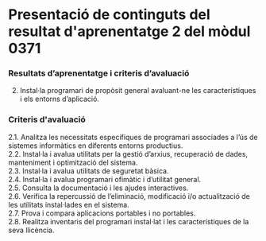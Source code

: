 # Presentació de continguts del resultat d'aprenentatge 2 del mòdul 0371

### Resultats d’aprenentatge i criteris d’avaluació

2. Instal·la programari de propòsit general avaluant-ne les característiques i els entorns
d’aplicació.

### Criteris d'avaluació
  2.1. Analitza les necessitats específiques de programari associades a l’ús de sistemes
informàtics en diferents entorns productius.  
  2.2. Instal·la i avalua utilitats per la gestió d’arxius, recuperació de dades, manteniment i
optimització del sistema.  
  2.3. Instal·la i avalua utilitats de seguretat bàsica.  
  2.4. Instal·la i avalua programari ofimàtic i d’utilitat general.  
  2.5. Consulta la documentació i les ajudes interactives.  
  2.6. Verifica la repercussió de l’eliminació, modificació i/o actualització de les utilitats
instal·lades en el sistema.  
  2.7. Prova i compara aplicacions portables i no portables.  
  2.8. Realitza inventaris del programari instal·lat i les característiques de la seva llicència.
